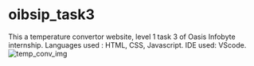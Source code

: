 # oibsip_task3
This a temperature convertor website, level 1 task 3 of Oasis Infobyte internship.
Languages used : HTML, CSS, Javascript.
IDE used: VScode.![temp_conv_img](https://user-images.githubusercontent.com/124760046/222947172-9431435d-9414-4f1b-b629-bcd6b0988f9e.png)
